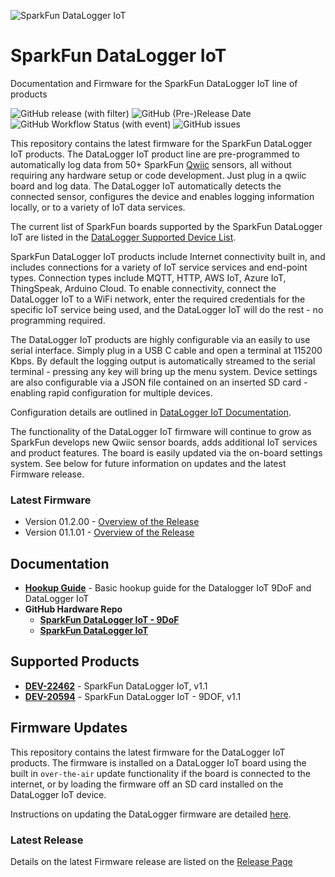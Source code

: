
![SparkFun DataLogger IoT](https://github.com/sparkfun/SparkFun_DataLogger/blob/main/docs/img/Applications_DataLogger_Banner.jpg "SparkFun DataLogger")

# SparkFun DataLogger IoT

Documentation and Firmware for the SparkFun DataLogger IoT line of products

![GitHub release (with filter)](https://img.shields.io/github/v/release/sparkfun/SparkFun_DataLogger)
![GitHub (Pre-)Release Date](https://img.shields.io/github/release-date-pre/sparkfun/SparkFun_DataLogger)
![GitHub Workflow Status (with event)](https://img.shields.io/github/actions/workflow/status/sparkfun/SparkFun_DataLogger/pages%2Fpages-build-deployment?label=Documentation)
![GitHub issues](https://img.shields.io/github/issues/sparkfun/SparkFun_DataLogger)

This repository contains the latest firmware for the SparkFun DataLogger IoT products. The DataLogger IoT product line are pre-programmed to automatically log data from 50+ SparkFun [Qwiic](https://www.sparkfun.com/qwiic) sensors, all without requiring any hardware setup or code development. Just plug in a qwiic board and log data. The DataLogger IoT automatically detects the connected sensor, configures the device and enables logging information locally, or to a variety of IoT data services.

The current list of SparkFun boards supported by the SparkFun DataLogger IoT are listed in the [DataLogger Supported Device List](docs/supported_devices.md).

SparkFun DataLogger IoT products include Internet connectivity built in, and includes connections for a variety of IoT service services and end-point types. Connection types include MQTT, HTTP, AWS IoT, Azure IoT, ThingSpeak, Arduino Cloud. To enable connectivity, connect the DataLogger IoT to a WiFi network, enter the required credentials for the specific IoT service being used, and the DataLogger IoT will do the rest - no programming required.

The DataLogger IoT products are highly configurable via an easily to use serial interface. Simply plug in a USB C cable and open a terminal at 115200 Kbps. By default the logging output is automatically streamed to the serial terminal - pressing any key will bring up the menu system. Device settings are also configurable via a JSON file contained on an inserted SD card - enabling rapid configuration for multiple devices.

Configuration details are outlined in [DataLogger IoT Documentation](https://docs.sparkfun.com/SparkFun_DataLogger/configuration/).

The functionality of the DataLogger IoT firmware will continue to grow as SparkFun develops new Qwiic sensor boards, adds additional IoT services and product features. The board is easily updated via the on-board settings system. See below for future information on updates and the latest Firmware release.  

### Latest Firmware

* Version 01.2.00 - [Overview of the Release](docs/relnotes/rn_v010200.md)
* Version 01.1.01 - [Overview of the Release](docs/relnotes/rn_v010101.md)

## Documentation

* **[Hookup Guide](https://docs.sparkfun.com/SparkFun_DataLogger/)** - Basic hookup guide for the Datalogger IoT 9DoF and DataLogger IoT
* **GitHub Hardware Repo**
  * **[SparkFun DataLogger IoT - 9DoF](https://github.com/sparkfun/SparkFun_DataLogger_IoT_9DoF)**
  * **[SparkFun DataLogger IoT](https://github.com/sparkfun/SparkFun_DataLogger_IoT)**

## Supported Products

* **[DEV-22462](https://www.sparkfun.com/products/22462)** - SparkFun DataLogger IoT, v1.1
* **[DEV-20594](https://www.sparkfun.com/products/20594)** - SparkFun DataLogger IoT - 9DOF, v1.1

## Firmware Updates

This repository contains the latest firmware for the DataLogger IoT products. The firmware is installed on a DataLogger IoT board using the built in `over-the-air` update functionality if the board is connected to the internet, or by loading the firmware off an SD card installed on the DataLogger IoT device.

Instructions on updating the DataLogger firmware are detailed [here](https://docs.sparkfun.com/SparkFun_DataLogger/configuration/#advanced-system-update).

### Latest Release

Details on the latest Firmware release are listed on the [Release Page](https://github.com/sparkfun/SparkFun_DataLogger/releases)
